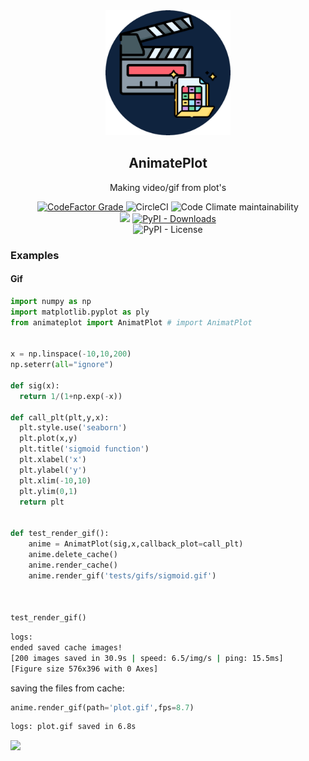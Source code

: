 <div align='center'>

<img height='200'  width='200' src='imgs/logo.png'>
<h2>AnimatePlot</h2>

<p> Making video/gif from plot's</p>
<a href='#'><img alt="CodeFactor Grade" src="https://img.shields.io/codefactor/grade/github/reinanbr/animatPlot?logo=codefactor">
</a><img alt="CircleCI" src="https://img.shields.io/circleci/build/github/reinanbr/animatPlot">
<img alt="Code Climate maintainability" src="https://img.shields.io/codeclimate/maintainability-percentage/reinanbr/animatPlot">

<br/>
<a href='https://pypi.org/project/animateplot/'><img src='https://img.shields.io/pypi/v/animateplot'></a>
<a href='#'><img alt="PyPI - Downloads" src="https://img.shields.io/pypi/dm/animateplot"></a>
<br/>
<img alt="PyPI - License" src="https://img.shields.io/pypi/l/animateplot?color=orange">



</div>



### Examples 


#### Gif 

```py
import numpy as np
import matplotlib.pyplot as ply
from animateplot import AnimatPlot # import AnimatPlot


x = np.linspace(-10,10,200)
np.seterr(all="ignore")

def sig(x):
  return 1/(1+np.exp(-x))

def call_plt(plt,y,x):
  plt.style.use('seaborn')
  plt.plot(x,y)
  plt.title('sigmoid function')
  plt.xlabel('x')
  plt.ylabel('y')
  plt.xlim(-10,10)
  plt.ylim(0,1)
  return plt


def test_render_gif():
    anime = AnimatPlot(sig,x,callback_plot=call_plt)
    anime.delete_cache()
    anime.render_cache()
    anime.render_gif('tests/gifs/sigmoid.gif')



test_render_gif()
```
```sh
logs:
ended saved cache images! 
[200 images saved in 30.9s | speed: 6.5/img/s | ping: 15.5ms]
[Figure size 576x396 with 0 Axes]
```
saving the files from cache:
```py
anime.render_gif(path='plot.gif',fps=8.7)
```
```sh
logs: plot.gif saved in 6.8s
```
<img src='https://github.com/reinanbr/animatPlot/blob/main/imgs/plot%20(9).gif?raw=true'>


